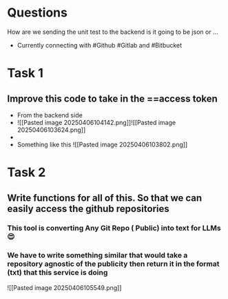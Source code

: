 # Questions
How are we sending the unit test to the backend is it going to be json or ...

- Currently connecting with #Github  #Gitlab and #Bitbucket

# Task 1
## Improve this code to take in the ==access token 
  - From the backend side 
  - ![[Pasted image 20250406104142.png]]![[Pasted image 20250406103624.png]]
- 
- Something like this ![[Pasted image 20250406103802.png]]

# Task 2
## Write functions for all of this. So that we can easily access the github repositories

### This tool is converting Any Git Repo ( Public) into text for LLMs 😍
### We have to write something similar that would take a repository agnostic of the publicity then return it in the format (txt) that this service is doing

![[Pasted image 20250406105549.png]]

